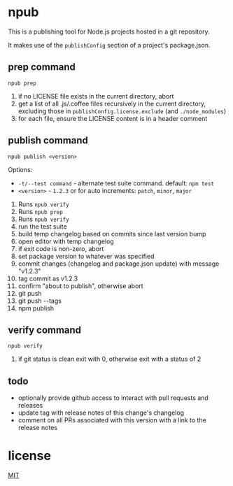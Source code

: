 # npub

This is a publishing tool
for Node.js projects
hosted in a git repository.

It makes use of the `publishConfig` section
of a project's package.json.

## prep command

`npub prep`

1. if no LICENSE file exists in the current directory, abort
1. get a list of all .js/.coffee files recursively in the current directory, excluding those in `publishConfig.license.exclude` (and `./node_modules`)
1. for each file, ensure the LICENSE content is in a header comment

## publish command

`npub publish <version>`

Options:
* `-t/--test command` - alternate test suite command. default: `npm test`
* `<version>` - `1.2.3` or for auto increments: `patch`, `minor`, `major`

1. Runs `npub verify`
1. Runs `npub prep`
1. Runs `npub verify`
1. run the test suite
1. build temp changelog based on commits since last version bump
1. open editor with temp changelog
1. if exit code is non-zero, abort
1. set package version to whatever was specified
1. commit changes (changelog and package.json update) with message "v1.2.3"
1. tag commit as v1.2.3
1. confirm "about to publish", otherwise abort
1. git push
1. git push --tags
1. npm publish

## verify command

`npub verify`

1. if git status is clean exit with 0, otherwise exit with a status of 2

## todo

* optionally provide github access to interact with pull requests and releases
* update tag with release notes of this change's changelog
* comment on all PRs associated with this version with a link to the release notes

# license

[MIT](LICENSE)

